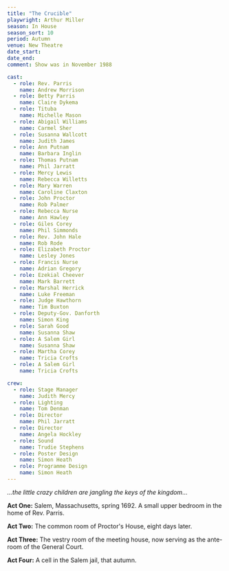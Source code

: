 ```yaml
---
title: "The Crucible"
playwright: Arthur Miller
season: In House
season_sort: 10
period: Autumn
venue: New Theatre
date_start:
date_end:
comment: Show was in November 1988

cast:
  - role: Rev. Parris
    name: Andrew Morrison
  - role: Betty Parris
    name: Claire Dykema
  - role: Tituba
    name: Michelle Mason
  - role: Abigail Williams
    name: Carmel Sher
  - role: Susanna Wallcott
    name: Judith James
  - role: Ann Putnam
    name: Barbara Inglin
  - role: Thomas Putnam
    name: Phil Jarratt
  - role: Mercy Lewis
    name: Rebecca Willetts
  - role: Mary Warren
    name: Caroline Claxton
  - role: John Proctor
    name: Rob Palmer
  - role: Rebecca Nurse
    name: Ann Hawley
  - role: Giles Corey
    name: Phil Simmonds
  - role: Rev. John Hale
    name: Rob Rode
  - role: Elizabeth Proctor
    name: Lesley Jones
  - role: Francis Nurse
    name: Adrian Gregory
  - role: Ezekial Cheever
    name: Mark Barrett
  - role: Marshal Herrick
    name: Luke Freeman
  - role: Judge Hawthorn
    name: Tim Buxton
  - role: Deputy-Gov. Danforth
    name: Simon King
  - role: Sarah Good
    name: Susanna Shaw
  - role: A Salem Girl
    name: Susanna Shaw
  - role: Martha Corey
    name: Tricia Crofts
  - role: A Salem Girl
    name: Tricia Crofts

crew:
  - role: Stage Manager
    name: Judith Mercy
  - role: Lighting
    name: Tom Denman
  - role: Director
    name: Phil Jarratt
  - role: Director
    name: Angela Hockley
  - role: Sound
    name: Trudie Stephens
  - role: Poster Design
    name: Simon Heath
  - role: Programme Design
    name: Simon Heath
---
```


_…the little crazy children are jangling the keys of the kingdom…_

**Act One:** Salem, Massachusetts, spring 1692. A small upper bedroom in the home of Rev. Parris.

**Act Two:** The common room of Proctor's House, eight days later.

**Act Three:** The vestry room of the meeting house, now serving as the ante-room of the General Court.

**Act Four:** A cell in the Salem jail, that autumn.
